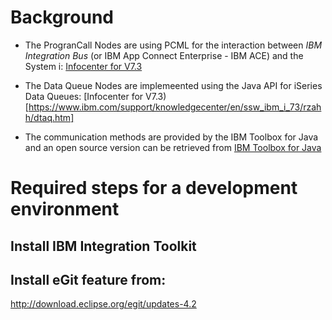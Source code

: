 # Background
+ The ProgranCall Nodes are using PCML for the interaction between *IBM Integration Bus* (or IBM App Connect Enterprise - IBM ACE) and the System i: [Infocenter for V7.3](https://www.ibm.com/support/knowledgecenter/en/ssw_ibm_i_73/rzahh/rzahhxmlmain.htm)

+ The Data Queue Nodes are implemeented using the Java API for iSeries Data Queues: [Infocenter for V7.3)[https://www.ibm.com/support/knowledgecenter/en/ssw_ibm_i_73/rzahh/dtaq.htm]

+ The communication methods are provided by the IBM Toolbox for Java and an open source version can be retrieved from [IBM Toolbox for Java](http://jt400.sourceforge.net/)


# Required steps for a development environment

## Install IBM Integration Toolkit

## Install eGit feature from:
http://download.eclipse.org/egit/updates-4.2
